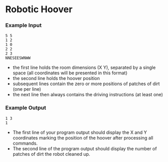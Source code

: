 # Robotic Hoover


### Example Input

```
5 5
1 2
1 0
2 2
2 3
NNESEESWNWW
```

* the first line holds the room dimensions (X Y), separated by a single space (all coordinates will be presented in this format)
* the second line holds the hoover position
* subsequent lines contain the zero or more positions of patches of dirt (one per line)
* the next line then always contains the driving instructions (at least one)

### Example Output

```
1 3
1
```

* The first line of your program output should display the X and Y coordinates marking the position of the hoover after processing all commands.
* The second line of the program output should display the number of patches of dirt the robot cleaned up.
